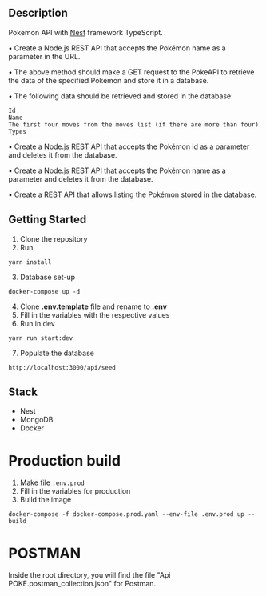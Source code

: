 ## Description

Pokemon API with [Nest](https://github.com/nestjs/nest) framework TypeScript.


• Create a Node.js REST API that accepts the Pokémon name as a parameter in the URL.

• The above method should make a GET request to the PokeAPI to retrieve the data of the specified Pokémon and store it in a database.

• The following data should be retrieved and stored in the database:

    Id
    Name
    The first four moves from the moves list (if there are more than four)
    Types

• Create a Node.js REST API that accepts the Pokémon id as a parameter and deletes it from the database.

• Create a Node.js REST API that accepts the Pokémon name as a parameter and deletes it from the database.

• Create a REST API that allows listing the Pokémon stored in the database.

## Getting Started

1. Clone the repository
2. Run
```
yarn install
```
3. Database set-up
```
docker-compose up -d
```
4. Clone __.env.template__ file and rename to __.env__
5. Fill in the variables with the respective values
6. Run in dev
```
yarn run start:dev
```
7. Populate the database
```
http://localhost:3000/api/seed
```
## Stack
* Nest
* MongoDB
* Docker

# Production build
1. Make file ```.env.prod```
2. Fill in the variables for production
3. Build the image
```
docker-compose -f docker-compose.prod.yaml --env-file .env.prod up --build
```
# POSTMAN
Inside the root directory, you will find the file "Api POKE.postman_collection.json" for Postman.